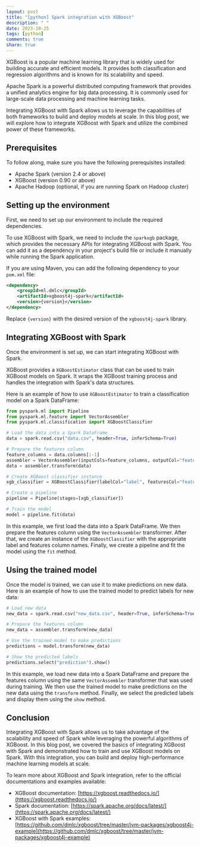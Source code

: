 ```yaml
---
layout: post
title: "[python] Spark integration with XGBoost"
description: " "
date: 2023-10-25
tags: [python]
comments: true
share: true
---
```


XGBoost is a popular machine learning library that is widely used for building accurate and efficient models. It provides both classification and regression algorithms and is known for its scalability and speed. 

Apache Spark is a powerful distributed computing framework that provides a unified analytics engine for big data processing. It is commonly used for large-scale data processing and machine learning tasks.

Integrating XGBoost with Spark allows us to leverage the capabilities of both frameworks to build and deploy models at scale. In this blog post, we will explore how to integrate XGBoost with Spark and utilize the combined power of these frameworks.

## Prerequisites

To follow along, make sure you have the following prerequisites installed:

- Apache Spark (version 2.4 or above)
- XGBoost (version 0.90 or above)
- Apache Hadoop (optional, if you are running Spark on Hadoop cluster)

## Setting up the environment

First, we need to set up our environment to include the required dependencies. 

To use XGBoost with Spark, we need to include the `sparkxgb` package, which provides the necessary APIs for integrating XGBoost with Spark. You can add it as a dependency in your project's build file or include it manually while running the Spark application.

If you are using Maven, you can add the following dependency to your `pom.xml` file:

```xml
<dependency>
    <groupId>ml.dmlc</groupId>
    <artifactId>xgboost4j-spark</artifactId>
    <version>{version}</version>
</dependency>
```

Replace `{version}` with the desired version of the `xgboost4j-spark` library.

## Integrating XGBoost with Spark

Once the environment is set up, we can start integrating XGBoost with Spark.

XGBoost provides a `XGBoostEstimator` class that can be used to train XGBoost models on Spark. It wraps the XGBoost training process and handles the integration with Spark's data structures.

Here is an example of how to use `XGBoostEstimator` to train a classification model on a Spark DataFrame:

```python
from pyspark.ml import Pipeline
from pyspark.ml.feature import VectorAssembler
from pyspark.ml.classification import XGBoostClassifier

# Load the data into a Spark DataFrame
data = spark.read.csv("data.csv", header=True, inferSchema=True)

# Prepare the features column
feature_columns = data.columns[:-1]
assembler = VectorAssembler(inputCols=feature_columns, outputCol="features")
data = assembler.transform(data)

# Create XGBoost classifier instance
xgb_classifier = XGBoostClassifier(labelCol="label", featuresCol="features")

# Create a pipeline
pipeline = Pipeline(stages=[xgb_classifier])

# Train the model
model = pipeline.fit(data)
```

In this example, we first load the data into a Spark DataFrame. We then prepare the features column using the `VectorAssembler` transformer. After that, we create an instance of the `XGBoostClassifier` with the appropriate label and features column names. Finally, we create a pipeline and fit the model using the `fit` method.

## Using the trained model

Once the model is trained, we can use it to make predictions on new data. Here is an example of how to use the trained model to predict labels for new data:

```python
# Load new data
new_data = spark.read.csv("new_data.csv", header=True, inferSchema=True)

# Prepare the features column
new_data = assembler.transform(new_data)

# Use the trained model to make predictions
predictions = model.transform(new_data)

# Show the predicted labels
predictions.select("prediction").show()
```

In this example, we load new data into a Spark DataFrame and prepare the features column using the same `VectorAssembler` transformer that was used during training. We then use the trained model to make predictions on the new data using the `transform` method. Finally, we select the predicted labels and display them using the `show` method.

## Conclusion

Integrating XGBoost with Spark allows us to take advantage of the scalability and speed of Spark while leveraging the powerful algorithms of XGBoost. In this blog post, we covered the basics of integrating XGBoost with Spark and demonstrated how to train and use XGBoost models on Spark. With this integration, you can build and deploy high-performance machine learning models at scale. 

To learn more about XGBoost and Spark integration, refer to the official documentations and examples available:

- XGBoost documentation: [https://xgboost.readthedocs.io/](https://xgboost.readthedocs.io/)
- Spark documentation: [https://spark.apache.org/docs/latest/](https://spark.apache.org/docs/latest/)
- XGBoost with Spark examples: [https://github.com/dmlc/xgboost/tree/master/jvm-packages/xgboost4j-example](https://github.com/dmlc/xgboost/tree/master/jvm-packages/xgboost4j-example)